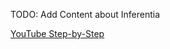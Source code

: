 TODO: Add Content about Inferentia

[YouTube Step-by-Step](https://www.youtube.com/watch?v=ifOR6CEINLo)